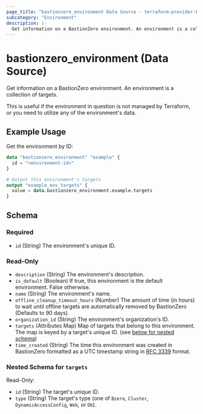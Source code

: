```yaml
---
page_title: "bastionzero_environment Data Source - terraform-provider-bastionzero"
subcategory: "Environment"
description: |-
  Get information on a BastionZero environment. An environment is a collection of targets.
---
```


# bastionzero_environment (Data Source)

Get information on a BastionZero environment. An environment is a collection of targets.

This is useful if the environment in question is not managed by Terraform, or
you need to utilize any of the environment's data.

## Example Usage

Get the environment by ID:

```terraform
data "bastionzero_environment" "example" {
  id = "<environment-id>"
}

# Output this environment's targets
output "example_env_targets" {
  value = data.bastionzero_environment.example.targets
}
```

<!-- schema generated by tfplugindocs -->
## Schema

### Required

- `id` (String) The environment's unique ID.

### Read-Only

- `description` (String) The environment's description.
- `is_default` (Boolean) If true, this environment is the default environment. False otherwise.
- `name` (String) The environment's name.
- `offline_cleanup_timeout_hours` (Number) The amount of time (in hours) to wait until offline targets are automatically removed by BastionZero (Defaults to 90 days).
- `organization_id` (String) The environment's organization's ID.
- `targets` (Attributes Map) Map of targets that belong to this environment. The map is keyed by a target's unique ID. (see [below for nested schema](#nestedatt--targets))
- `time_created` (String) The time this environment was created in BastionZero formatted as a UTC timestamp string in [RFC 3339](https://datatracker.ietf.org/doc/html/rfc3339) format.

<a id="nestedatt--targets"></a>
### Nested Schema for `targets`

Read-Only:

- `id` (String) The target's unique ID.
- `type` (String) The target's type (one of `Bzero`, `Cluster`, `DynamicAccessConfig`, `Web`, or `Db`).